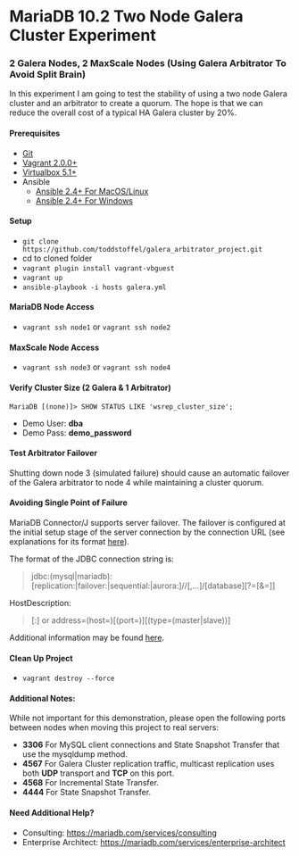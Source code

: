 # MariaDB 10.2 Two Node Galera Cluster Experiment
###  2 Galera Nodes, 2 MaxScale Nodes (Using Galera Arbitrator To Avoid Split Brain)

In this experiment I am going to test the stability of using a two node Galera cluster and an arbitrator to create a quorum. The hope is that we can reduce the overall cost of a typical HA Galera cluster by 20%.

#### Prerequisites

* [Git](https://git-scm.com/download/)
* [Vagrant 2.0.0+](https://www.vagrantup.com/downloads.html)
* [Virtualbox 5.1+](https://www.virtualbox.org/wiki/Downloads)
* Ansible
  * [Ansible 2.4+ For MacOS/Linux](http://docs.ansible.com/ansible/latest/intro_installation.html) 
  * [Ansible 2.4+ For Windows](https://www.jeffgeerling.com/blog/2017/using-ansible-through-windows-10s-subsystem-linux)

#### Setup

* `git clone https://github.com/toddstoffel/galera_arbitrator_project.git`
* cd to cloned folder
* `vagrant plugin install vagrant-vbguest`
* `vagrant up`
* `ansible-playbook -i hosts galera.yml`

#### MariaDB Node Access

* `vagrant ssh node1` or `vagrant ssh node2`

#### MaxScale Node Access

* `vagrant ssh node3` or `vagrant ssh node4`

#### Verify Cluster Size (2 Galera & 1 Arbitrator)

`MariaDB [(none)]> SHOW STATUS LIKE 'wsrep_cluster_size';`

* Demo User: **dba**
* Demo Pass: **demo_password**

#### Test Arbitrator Failover

Shutting down node 3 (simulated failure) should cause an automatic failover of the Galera arbitrator to node 4 while maintaining a cluster quorum.

#### Avoiding Single Point of Failure

MariaDB Connector/J supports server failover. The failover is configured at the initial setup stage of the server connection by the connection URL (see explanations for its format [here](https://mariadb.com/kb/en/library/about-mariadb-connector-j/)).

The format of the JDBC connection string is:
> jdbc:(mysql|mariadb):[replication:|failover:|sequential:|aurora:]//<hostDescription>[,<hostDescription>...]/[database][?<key1>=<value1>[&<key2>=<value2>]]

HostDescription:
> <host>[:<portnumber>]  or address=(host=<host>)[(port=<portnumber>)][(type=(master|slave))]

Additional information may be found [here](https://dev.mysql.com/doc/connector-j/5.1/en/connector-j-config-failover.html).

####  Clean Up Project

* `vagrant destroy --force`

#### Additional Notes:

While not important for this demonstration, please open the following ports between nodes when moving this project to real servers:

* **3306** For MySQL client connections and State Snapshot Transfer that use the mysqldump method.
* **4567** For Galera Cluster replication traffic, multicast replication uses both **UDP** transport and **TCP** on this port.
* **4568** For Incremental State Transfer.
* **4444** For State Snapshot Transfer.

#### Need Additional Help?

* Consulting: https://mariadb.com/services/consulting
* Enterprise Architect: https://mariadb.com/services/enterprise-architect
